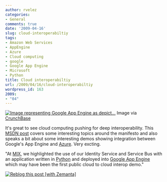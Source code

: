 ```yaml
---
author: rvelez
categories:
- General
comments: true
date: '2009-04-16'
slug: cloud-interoperabiltiy
tags:
- Amazon Web Services
- AppEngine
- Azure
- Cloud computing
- google
- Google App Engine
- Microsoft
- Python
title: Cloud interoperabiltiy
url: /2009/04/16/cloud-interoperabiltiy
wordpress_id: 163
2009:
- "04"
---
```







[![Image representing Google App Engine as depict...](http://www.crunchbase.com/assets/images/resized/0001/6975/16975v2-max-250x250.jpg)](http://www.crunchbase.com/product/google-app-engine)
    Image via [CrunchBase](http://www.crunchbase.com/)





It's great to see cloud computing pushing for deep interoperability. This [MSDN post](http://blogs.msdn.com/stevemar/archive/2009/03/26/moving-toward-an-open-process-on-cloud-computing-interoperability.aspx) covers some interesting topics around the manifesto and also speaks a bit about some interesting demos showing integration between Google's App Engine and [Azure](http://www.microsoft.com/azure/default.mspx). Very excting.

"At [MIX](http://www.visitmix.com/), we highlighted the use of our Identity Service and Service Bus with an application written in [Python](http://www.python.org/) and deployed into [Google App Engine](http://code.google.com/appengine/) which may have been the first public cloud to cloud interop demo."


[![Reblog this post [with Zemanta]](http://img.zemanta.com/reblog_e.png?x-id=9310c06e-391f-4d41-b711-c1f4898ffee0)](http://reblog.zemanta.com/zemified/9310c06e-391f-4d41-b711-c1f4898ffee0/)
